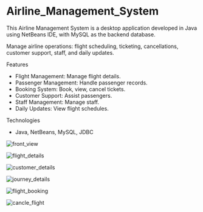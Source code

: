 # Airline_Management_System


This Airline Management System is a desktop application developed in Java using NetBeans IDE, with MySQL as the backend database.

Manage airline operations: flight scheduling, ticketing, cancellations, customer support, staff, and daily updates.

Features

- Flight Management: Manage flight details.
- Passenger Management: Handle passenger records.
- Booking System: Book, view, cancel tickets.
- Customer Support: Assist passengers.
- Staff Management: Manage staff.
- Daily Updates: View flight schedules.

Technologies

- Java, NetBeans, MySQL, JDBC

![front_view](https://github.com/user-attachments/assets/42692785-7089-4e00-887f-8b2f837294e8)


![flight_details](https://github.com/user-attachments/assets/83a7cc6d-8406-4e9f-a7a8-a5f040912ff6)


![customer_details](https://github.com/user-attachments/assets/30da24bb-0ce1-4367-95db-cbf6ec8c11dd)


![journey_details](https://github.com/user-attachments/assets/7e27659e-d2e4-4757-a328-e0f605ba1a37)


![flight_booking](https://github.com/user-attachments/assets/eb64015e-2784-450f-9218-759b79286c8f)


![cancle_flight](https://github.com/user-attachments/assets/a3dcb4f3-cd6a-4ea6-a59b-a21ac18abc0e)








